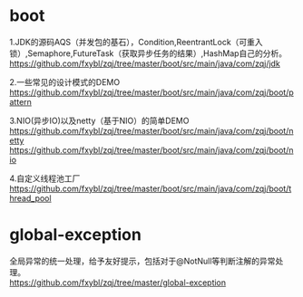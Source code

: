 # boot
1.JDK的源码AQS（并发包的基石），Condition,ReentrantLock（可重入锁）,Semaphore,FutureTask（获取异步任务的结果）,HashMap自己的分析。  
https://github.com/fxybl/zqj/tree/master/boot/src/main/java/com/zqj/jdk  

2.一些常见的设计模式的DEMO  
https://github.com/fxybl/zqj/tree/master/boot/src/main/java/com/zqj/boot/pattern  

3.NIO(异步IO)以及netty（基于NIO）的简单DEMO   
https://github.com/fxybl/zqj/tree/master/boot/src/main/java/com/zqj/boot/netty  
https://github.com/fxybl/zqj/tree/master/boot/src/main/java/com/zqj/boot/nio  

4.自定义线程池工厂  
https://github.com/fxybl/zqj/tree/master/boot/src/main/java/com/zqj/boot/thread_pool  

# global-exception
全局异常的统一处理，给予友好提示，包括对于@NotNull等判断注解的异常处理。  
https://github.com/fxybl/zqj/tree/master/global-exception   

